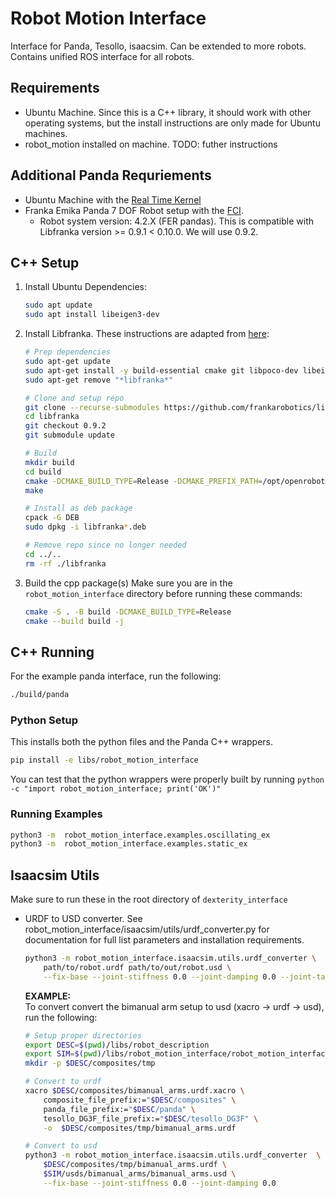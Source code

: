 # Robot Motion Interface
Interface for Panda, Tesollo, isaacsim. Can be extended to more robots. Contains unified ROS interface for all robots.

## Requirements
* Ubuntu Machine. Since this is a C++ library, it should work with other operating systems, but the install instructions are only made for Ubuntu machines.
* robot_motion installed on machine. TODO: futher instructions

## Additional Panda Requriements
* Ubuntu Machine with the [Real Time Kernel](https://frankaemika.github.io/docs/installation_linux.html#setting-up-the-real-time-kernel)
* Franka Emika Panda 7 DOF Robot setup with the [FCI](https://frankaemika.github.io/docs/getting_started.html).
	* Robot system version: 4.2.X (FER pandas). This is compatible with Libfranka version >= 0.9.1 < 0.10.0. We will use 0.9.2.

## C++ Setup
1. Install Ubuntu Dependencies:
    ```bash
    sudo apt update
    sudo apt install libeigen3-dev
    ```
2. Install Libfranka. These instructions are adapted from [here](https://github.com/frankarobotics/libfranka):
    ```bash
    # Prep dependencies
    sudo apt-get update
    sudo apt-get install -y build-essential cmake git libpoco-dev libeigen3-dev libfmt-dev
    sudo apt-get remove "*libfranka*"

    # Clone and setup repo
    git clone --recurse-submodules https://github.com/frankarobotics/libfranka.git
    cd libfranka
    git checkout 0.9.2
    git submodule update

    # Build
    mkdir build
    cd build
    cmake -DCMAKE_BUILD_TYPE=Release -DCMAKE_PREFIX_PATH=/opt/openrobots/lib/cmake -DBUILD_TESTS=OFF ..
    make

    # Install as deb package
    cpack -G DEB
    sudo dpkg -i libfranka*.deb

    # Remove repo since no longer needed
    cd ../..
    rm -rf ./libfranka
    ```
3. Build the cpp package(s)
    Make sure you are in the `robot_motion_interface` directory before running these commands:
    ```bash
    cmake -S . -B build -DCMAKE_BUILD_TYPE=Release
    cmake --build build -j
    ```

## C++ Running
For the example panda interface, run the following:
```bash
./build/panda
```


### Python Setup

This installs both the python files and the Panda C++ wrappers.
```bash
pip install -e libs/robot_motion_interface
```
You can test that the python wrappers were properly built by running `python -c "import robot_motion_interface; print('OK')"`


### Running Examples
```bash
python3 -m  robot_motion_interface.examples.oscillating_ex
python3 -m  robot_motion_interface.examples.static_ex
```

## Isaacsim Utils
Make sure to run these in the root directory of `dexterity_interface`

* URDF to USD converter. See robot_motion_interface/isaacsim/utils/urdf_converter.py for documentation for full list parameters and installation requirements.

    ```bash
    python3 -m robot_motion_interface.isaacsim.utils.urdf_converter \
        path/to/robot.urdf path/to/out/robot.usd \
        --fix-base --joint-stiffness 0.0 --joint-damping 0.0 --joint-target-type none 
    ```

    **EXAMPLE:** <br>
    To convert convert the bimanual arm setup to usd (xacro -> urdf -> usd), run the following: 
    ```bash
    # Setup proper directories
    export DESC=$(pwd)/libs/robot_description
    export SIM=$(pwd)/libs/robot_motion_interface/robot_motion_interface_py/src/robot_motion_interface/isaacsim
    mkdir -p $DESC/composites/tmp

    # Convert to urdf
    xacro $DESC/composites/bimanual_arms.urdf.xacro \
        composite_file_prefix:="$DESC/composites" \
        panda_file_prefix:="$DESC/panda" \
        tesollo_DG3F_file_prefix:="$DESC/tesollo_DG3F" \
        -o  $DESC/composites/tmp/bimanual_arms.urdf

    # Convert to usd
    python3 -m robot_motion_interface.isaacsim.utils.urdf_converter  \
        $DESC/composites/tmp/bimanual_arms.urdf \
        $SIM/usds/bimanual_arms/bimanual_arms.usd \
        --fix-base --joint-stiffness 0.0 --joint-damping 0.0
    ```

